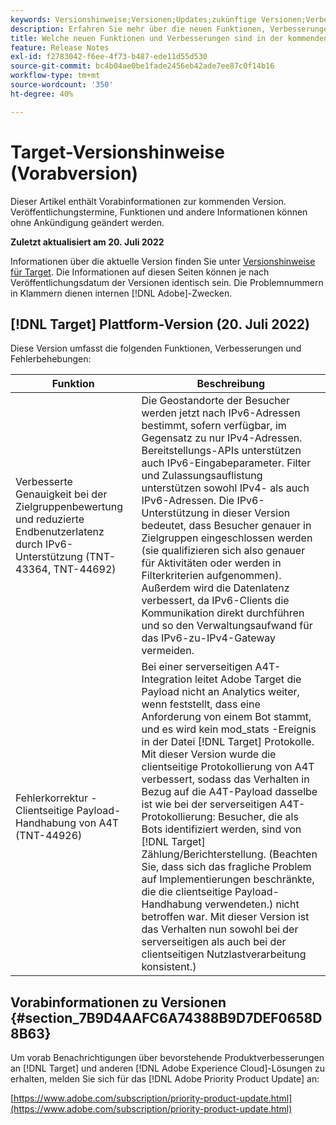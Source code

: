 ```yaml
---
keywords: Versionshinweise;Versionen;Updates;zukünftige Versionen;Verbesserungen;neue Funktionen;Fehlerbehebungen;Updates;Vorabversion
description: Erfahren Sie mehr über die neuen Funktionen, Verbesserungen und Fehlerbehebungen in der kommenden Version von Adobe Target sowie in den zugehörigen SDKs, APIs und JavaScript-Bibliotheken.
title: Welche neuen Funktionen und Verbesserungen sind in der kommenden Version enthalten?
feature: Release Notes
exl-id: f2783042-f6ee-4f73-b487-ede11d55d530
source-git-commit: bc4b04ae0be1fade2456eb42ade7ee87c0f14b16
workflow-type: tm+mt
source-wordcount: '350'
ht-degree: 40%

---
```


# Target-Versionshinweise (Vorabversion)

Dieser Artikel enthält Vorabinformationen zur kommenden Version. Veröffentlichungstermine, Funktionen und andere Informationen können ohne Ankündigung geändert werden.

**Zuletzt aktualisiert am 20. Juli 2022**

Informationen über die aktuelle Version finden Sie unter [Versionshinweise für Target](release-notes.md). Die Informationen auf diesen Seiten können je nach Veröffentlichungsdatum der Versionen identisch sein. Die Problemnummern in Klammern dienen internen [!DNL Adobe]-Zwecken.

## [!DNL Target] Plattform-Version (20. Juli 2022)

Diese Version umfasst die folgenden Funktionen, Verbesserungen und Fehlerbehebungen:

| Funktion | Beschreibung |
| --- | --- |
| Verbesserte Genauigkeit bei der Zielgruppenbewertung und reduzierte Endbenutzerlatenz durch IPv6-Unterstützung (TNT-43364, TNT-44692) | Die Geostandorte der Besucher werden jetzt nach IPv6-Adressen bestimmt, sofern verfügbar, im Gegensatz zu nur IPv4-Adressen. Bereitstellungs-APIs unterstützen auch IPv6-Eingabeparameter. Filter und Zulassungsauflistung unterstützen sowohl IPv4- als auch IPv6-Adressen. Die IPv6-Unterstützung in dieser Version bedeutet, dass Besucher genauer in Zielgruppen eingeschlossen werden (sie qualifizieren sich also genauer für Aktivitäten oder werden in Filterkriterien aufgenommen). Außerdem wird die Datenlatenz verbessert, da IPv6-Clients die Kommunikation direkt durchführen und so den Verwaltungsaufwand für das IPv6-zu-IPv4-Gateway vermeiden. |
| Fehlerkorrektur - Clientseitige Payload-Handhabung von A4T (TNT-44926) | Bei einer serverseitigen A4T-Integration leitet Adobe Target die Payload nicht an Analytics weiter, wenn feststellt, dass eine Anforderung von einem Bot stammt, und es wird kein mod_stats -Ereignis in der Datei [!DNL Target] Protokolle. Mit dieser Version wurde die clientseitige Protokollierung von A4T verbessert, sodass das Verhalten in Bezug auf die A4T-Payload dasselbe ist wie bei der serverseitigen A4T-Protokollierung: Besucher, die als Bots identifiziert werden, sind von [!DNL Target] Zählung/Berichterstellung. (Beachten Sie, dass sich das fragliche Problem auf Implementierungen beschränkte, die die clientseitige Payload-Handhabung verwendeten.) nicht betroffen war. Mit dieser Version ist das Verhalten nun sowohl bei der serverseitigen als auch bei der clientseitigen Nutzlastverarbeitung konsistent.) |


## Vorabinformationen zu Versionen {#section_7B9D4AAFC6A74388B9D7DEF0658D8B63}

Um vorab Benachrichtigungen über bevorstehende Produktverbesserungen an [!DNL Target] und anderen [!DNL Adobe Experience Cloud]-Lösungen zu erhalten, melden Sie sich für das [!DNL Adobe Priority Product Update] an:

[https://www.adobe.com/subscription/priority-product-update.html](https://www.adobe.com/subscription/priority-product-update.html)
